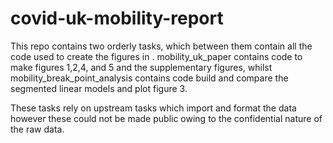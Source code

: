 # covid-uk-mobility-report

This repo contains two orderly tasks, which between them contain all the code used to create the figures in <report name>. mobility_uk_paper contains code to make figures 1,2,4, and 5 and the supplementary figures, whilst mobility_break_point_analysis contains code build and compare the segmented linear models and plot figure 3. 
  
These tasks rely on upstream tasks which import and format the data however these could not be made public owing to the confidential nature of the raw data.  
